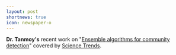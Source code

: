 ```yaml
---
layout: post
shortnews: true
icon: newspaper-o
---
```

<b>Dr. Tanmoy's</b> recent work on "<a href="https://www.sciencedirect.com/science/article/pii/S0950705118304258">Ensemble algorithms for community detection</a>" covered by <a href="https://sciencetrends.com/no-more-graph-clustering-algorithms-please-disjoint-clustering-algorithms-now-able-to-detect-overlapping-clusters/?fbclid=IwAR1AKZNsl4P6sEBU5XSyvdx7NhvaAj1sdFUWVpPPU6IGULarTUM3T1R9Pyk">Science Trends</a>.